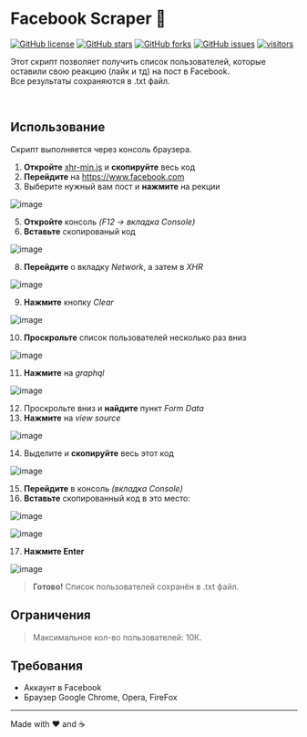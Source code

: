 # Facebook Scraper :space_invader:

[![GitHub license](https://img.shields.io/github/license/obrienser/Facebook-Scraper)](https://github.com/obrienser/Facebook-Scraper)
[![GitHub stars](https://img.shields.io/github/stars/obrienser/Facebook-Scraper)](https://github.com/obrienser/Facebook-Scraper/stargazers)
[![GitHub forks](https://img.shields.io/github/forks/obrienser/Facebook-Scraper)](https://github.com/obrienser/Facebook-Scraper/network)
[![GitHub issues](https://img.shields.io/github/issues/obrienser/Facebook-Scraper)](https://github.com/obrienser/Facebook-Scraper/issues)
[![visitors](https://visitor-badge.glitch.me/badge?page_id=obrienser)](https://github.com/obrienser)

Этот скрипт позволяет получить список пользователей, которые оставили свою реакцию (лайк и тд) на пост в Facebook.<br>
Все результаты сохраняются в .txt файл.

<br>

## Использование
Скрипт выполняется через консоль браузера.

1. **Откройте** [xhr-min.js](https://github.com/obrienser/Facebook-Scraper/blob/main/xhr-min.js) и **скопируйте** весь код
2. **Перейдите** на https://www.facebook.com
3. Выберите нужный вам пост и **нажмите** на рекции

![image](https://user-images.githubusercontent.com/50111192/124273235-6d21ec00-db48-11eb-86b1-321dd8f24aab.png)

5. **Откройте** консоль *(F12 -> вкладка Console)*
6. **Вставьте** скопированый код

![image](https://user-images.githubusercontent.com/50111192/124273754-179a0f00-db49-11eb-863e-b38f540e4d4e.png)

8. **Перейдите** о вкладку *Network*, а затем в *XHR*

![image](https://user-images.githubusercontent.com/50111192/124274143-92632a00-db49-11eb-861c-8612b0ee904b.png)

9. **Нажмите** кнопку *Clear*

![image](https://user-images.githubusercontent.com/50111192/124274369-db1ae300-db49-11eb-8241-0245b1f74bcb.png)

10. **Проскрольте** список пользователей несколько раз вниз

![image](https://user-images.githubusercontent.com/50111192/124274811-64321a00-db4a-11eb-97af-f2ab95df6788.png)

11. **Нажмите** на *graphql*

![image](https://user-images.githubusercontent.com/50111192/124274956-917ec800-db4a-11eb-97a0-63f97603e756.png)

12. Проскрольте вниз и **найдите** пункт *Form Data*
13. **Нажмите** на *view source*

![image](https://user-images.githubusercontent.com/50111192/124275278-f0dcd800-db4a-11eb-93df-0865a1375f45.png)

14. Выделите и **скопируйте** весь этот код

![image](https://user-images.githubusercontent.com/50111192/124275382-1a95ff00-db4b-11eb-830b-3af77e427994.png)

15. **Перейдите** в консоль *(вкладка Console)*
16. **Вставьте** скопированный код в это место:

![image](https://user-images.githubusercontent.com/50111192/124275556-5fba3100-db4b-11eb-83e2-70cfb122ee42.png)

![image](https://user-images.githubusercontent.com/50111192/124275673-88422b00-db4b-11eb-8858-1a82d5a1c5b3.png)


17. **Нажмите Enter**

![image](https://user-images.githubusercontent.com/50111192/124275798-b1fb5200-db4b-11eb-95e2-14f81800ea27.png)

>**Готово!** Список пользователей сохранён в .txt файл.


## Ограничения
>Максимальное кол-во пользователей: 10К.

## Требования
* Аккаунт в Facebook
* Браузер Google Chrome, Opera, FireFox

------

Made with :heart: and :coffee:
